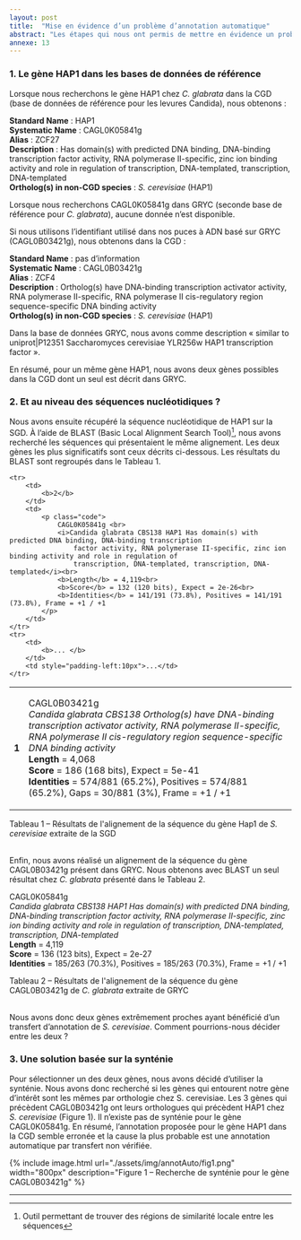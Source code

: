 ```yaml
---
layout: post
title:  "Mise en évidence d’un problème d’annotation automatique"
abstract: "Les étapes qui nous ont permis de mettre en évidence un problème d'annotation et comment nous l'avons résolu."
annexe: 13
---
```


### 1. Le gène HAP1 dans les bases de données de référence

Lorsque nous recherchons le gène HAP1 chez *C. glabrata* dans la CGD (base de données de référence pour les levures Candida), nous obtenons :

<p class="descriptionGene">
<b>Standard Name</b> : HAP1 <br>
<b>Systematic Name</b>  : CAGL0K05841g <br>
<b>Alias</b>  : ZCF27 <br>
<b>Description</b>  : Has domain(s) with predicted DNA binding, DNA-binding transcription factor activity, RNA polymerase II-specific, zinc ion binding activity and role in regulation of transcription, DNA-templated, transcription, DNA-templated<br>
<b>Ortholog(s) in non-CGD species</b>  : <i>S. cerevisiae</i> (HAP1)
</p>

Lorsque nous recherchons CAGL0K05841g dans GRYC (seconde base de référence pour *C. glabrata*), aucune donnée n’est disponible.

Si nous utilisons l’identifiant utilisé dans nos puces à ADN basé sur GRYC (CAGL0B03421g), nous obtenons dans la CGD :

<p class="descriptionGene">
<b>Standard Name</b> : pas d’information <br>
<b>Systematic Name</b>  : CAGL0B03421g <br>
<b>Alias</b>  : ZCF4 <br>
<b>Description</b>  : Ortholog(s) have DNA-binding transcription activator activity, RNA polymerase II-specific, RNA polymerase II cis-regulatory region sequence-specific DNA binding activity<br>
<b>Ortholog(s) in non-CGD species</b>  : <i>S. cerevisiae</i> (HAP1)
</p>

Dans la base de données GRYC, nous avons comme description « similar to uniprot|P12351 Saccharomyces cerevisiae YLR256w HAP1 transcription factor ».

En résumé, pour un même gène HAP1, nous avons deux gènes possibles dans la CGD dont un seul est décrit dans GRYC.

### 2. Et au niveau des séquences nucléotidiques ?

Nous avons ensuite récupéré la séquence nucléotidique de HAP1 sur la SGD. À l’aide de BLAST (Basic Local Alignment Search Tool)[^1], nous avons recherché les séquences qui présentaient le même alignement. Les deux gènes les plus significatifs sont ceux décrits ci-dessous. Les résultats du BLAST sont regroupés dans le Tableau 1.


<table>
    <tr>
        <td>
            <b>1</b>
        </td>
        <td>
            <p class="code">
                CAGL0B03421g<br>
                <i>Candida glabrata CBS138 Ortholog(s) have DNA-binding transcription activator activity, RNA polymerase
                    II-specific, RNA polymerase II cis-regulatory region sequence-specific DNA binding activity</i><br>
                <b>Length</b> = 4,068 <br>
                <b>Score</b> = 186 (168 bits), Expect = 5e-41<br>
                <b>Identities</b> = 574/881 (65.2%), Positives = 574/881 (65.2%), Gaps = 30/881 (3%), Frame = +1 / +1
            </p>
        </td>
    </tr>

    <tr>
        <td>
            <b>2</b>
        </td>
        <td>
            <p class="code">
                CAGL0K05841g <br>
                <i>Candida glabrata CBS138 HAP1 Has domain(s) with predicted DNA binding, DNA-binding transcription
                    factor activity, RNA polymerase II-specific, zinc ion binding activity and role in regulation of
                    transcription, DNA-templated, transcription, DNA-templated</i><br>
                <b>Length</b> = 4,119<br>
                <b>Score</b> = 132 (120 bits), Expect = 2e-26<br>
                <b>Identities</b> = 141/191 (73.8%), Positives = 141/191 (73.8%), Frame = +1 / +1
            </p>
        </td>
    </tr>
    <tr>
        <td>
            <b>... </b>
        </td>
        <td style="padding-left:10px">...</td>
    </tr>
</table>

<figcaption>Tableau 1 – Résultats de l'alignement de la séquence du gène Hap1 de <i>S. cerevisiae</i> extraite de la SGD</figcaption>
<br>

Enfin, nous avons réalisé un alignement de la séquence du gène CAGL0B03421g présent dans GRYC. Nous obtenons avec BLAST un seul résultat chez *C. glabrata* présenté dans le Tableau 2.

<p class="code">
    CAGL0K05841g <br>
    <i> Candida glabrata CBS138 HAP1 Has domain(s) with predicted DNA binding, DNA-binding transcription factor activity, RNA polymerase II-specific, 
    zinc ion binding activity and role in regulation of transcription, DNA-templated, transcription, DNA-templated</i><br>
    <b>Length</b> = 4,119<br>
    <b>Score</b> =  136 (123 bits), Expect = 2e-27<br>
    <b>Identities</b> =  185/263 (70.3%), Positives = 185/263 (70.3%), Frame = +1 / +1
</p>

<figcaption>Tableau 2 – Résultats de l'alignement de la séquence du gène CAGL0B03421g de <i>C. glabrata</i> extraite de GRYC</figcaption>
<br>

Nous avons donc deux gènes extrêmement proches ayant bénéficié d’un transfert d’annotation de *S. cerevisiae*. Comment pourrions-nous décider entre les deux ? 

### 3. Une solution basée sur la synténie

Pour sélectionner un des deux gènes, nous avons décidé d’utiliser la synténie. Nous avons donc recherché si les gènes qui entourent notre gène d’intérêt sont les mêmes par orthologie chez S. cerevisiae. Les 3 gènes qui précèdent CAGL0B03421g ont leurs orthologues qui précèdent HAP1 chez *S. cerevisiae* (Figure 1). Il n’existe pas de synténie pour le gène CAGL0K05841g. En résumé, l’annotation proposée pour le gène HAP1 dans la CGD semble erronée et la cause la plus probable est une annotation automatique par transfert non vérifiée.

{% include image.html url="./assets/img/annotAuto/fig1.png" width="800px" description="Figure 1 – Recherche de synténie pour le gène CAGL0B03421g" %}

---
[^1]: Outil permettant de trouver des régions de similarité locale entre les séquences